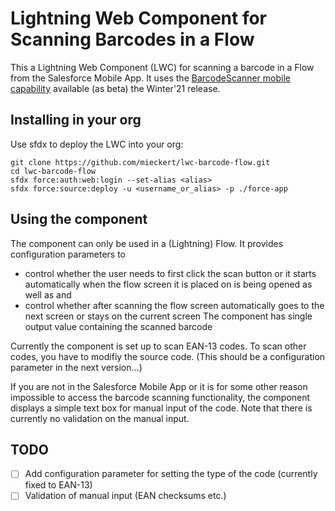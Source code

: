 # Lightning Web Component for Scanning Barcodes in a Flow

This a Lightning Web Component (LWC) for scanning a barcode in a Flow
from the Salesforce Mobile App.  It uses the 
[BarcodeScanner mobile capability](https://releasenotes.docs.salesforce.com/en-us/winter21/release-notes/rn_lwc_barcodescanner.htm) 
available (as beta) the Winter'21 release.

## Installing in your org

Use sfdx to deploy the LWC into your org:
```
git clone https://github.com/mieckert/lwc-barcode-flow.git
cd lwc-barcode-flow
sfdx force:auth:web:login --set-alias <alias>
sfdx force:source:deploy -u <username_or_alias> -p ./force-app
```

## Using the component

The component can only be used in a (Lightning) Flow.  It provides configuration parameters
to 
- control whether the user needs to first click the scan button or it starts automatically
  when the flow screen it is placed on is being opened as well as and
- control whether after scanning the flow screen automatically goes to the next screen or stays
  on the current screen
The component has single output value containing the scanned barcode

Currently the component is set up to scan EAN-13 codes.  To scan other codes, you have to modifiy
the source code.  (This should be a configuration parameter in the next version...)

If you are not in the Salesforce Mobile App or it is for some other reason impossible to
access the barcode scanning functionality, the component displays a simple text box for manual
input of the code.  Note that there is currently no validation on the manual input.

## TODO
- [ ] Add configuration parameter for setting the type of the code (currently fixed to EAN-13)
- [ ] Validation of manual input (EAN checksums etc.)
